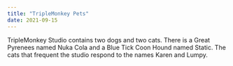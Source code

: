 ```yaml
---
title: "TripleMonkey Pets"
date: 2021-09-15
---
```


TripleMonkey Studio contains two dogs and two cats. 
There is a Great Pyrenees named Nuka Cola and a Blue Tick Coon Hound named Static. 
The cats that frequent the studio respond to the names Karen and Lumpy.
